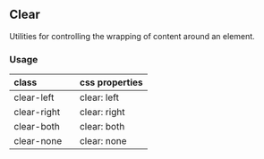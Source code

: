 ## Clear

Utilities for controlling the wrapping of content around an element.

### Usage

| class |  | css properties |
|:--|:--|:--|
| clear-left |  | clear: left |
| clear-right |  | clear: right |
| clear-both |  | clear: both |
| clear-none |  | clear: none |

